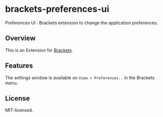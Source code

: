 brackets-preferences-ui
=======================

Preferences UI : Brackets extension to change the application preferences.

## Overview

This is an Extension for [Brackets](https://github.com/adobe/brackets). 

## Features

The settings window is available on `View > Preferences..` in the Brackets menu.

## License

MIT-licensed.
